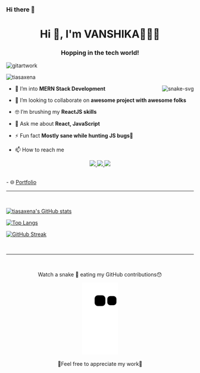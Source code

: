 ### Hi there 👋
<h1 align="center">Hi 👋, I'm VANSHIKA👩🏽‍💻</h1>
<h3 align="center">Hopping in the tech world!</h3>

![gitartwork](gitartwork.svg)
<br>

<p align="left"> <img src="https://komarev.com/ghpvc/?username=tiasaxena&label=Profile%20views&color=0e75b6&style=flat" alt="tiasaxena" /> </p>

<img align = "right" src="https://media4.giphy.com/media/L1R1tvI9svkIWwpVYr/giphy.gif?cid=ecf05e47k5e3xmpd6m4dvu906z3mvoo6ovh3o6muqeyus7lm&rid=giphy.gif&ct=g" alt = "snake-svg"/>

- 🌱 I’m into **MERN Stack Development**

- 👯 I’m looking to collaborate on **awesome project with awesome folks**

- 🤓 I’m brushing my **ReactJS skills**

- 💬 Ask me about **React, JavaScript**

- ⚡ Fun fact **Mostly sane while hunting JS bugs🤯**

- 📫 How to reach me

<p align="center" dir="auto">
    
  <a href="mailto:tia.saxena041202@gmail.com" rel="nofollow">
    <img
      src="https://img.shields.io/badge/Gmail-D14836?style=for-the-badge&logo=gmail&logoColor=white"
    />
  </a>
  
  <a href="https://twitter.com/thesaxenatia" rel="nofollow">
    <img
      src="https://img.shields.io/badge/Twitter-1DA1F2?style=for-the-badge&logo=twitter&logoColor=white"
    />
  </a>
  <a href="https://www.linkedin.com/in/tia-saxena-b97052215/" rel="nofollow">
    <img
      src="https://img.shields.io/badge/LinkedIn-0077B5?style=for-the-badge&logo=linkedin&logoColor=white"
    />
  </a>
</p>
<br/>
- 🌐 <a href="https://tiasaxena.github.io/Portfolio/" target="blank">Portfolio</a>
<br/>
<hr/>
<br/>

[![tiasaxena's GitHub stats](https://github-readme-stats.vercel.app/api?username=tiasaxena&theme=radical&show)](https://github.com/tiasaxena/github-readme-stats)

[![Top Langs](https://github-readme-stats.vercel.app/api/top-langs/?username=tiasaxena&theme=omni&show)](https://github.com/tiasaxena/github-readme-stats)

[![GitHub Streak](https://github-readme-streak-stats.herokuapp.com?user=tiasaxena&theme=radical)](https://git.io/streak-stats)

<br/>
<hr/>
<br/>

<div  align = "center">
  <p>Watch a snake 🐍 eating my GitHub contributions😯</p>
  <img src="https://github.com/tiasaxena/tiasaxena/blob/output/github-contribution-grid-snake.svg" alt = "snake-svg"/>
</div>

<p align="center"> 🤩Feel free to appreciate my work🤩 </p>

<!--
**vanshiika16/vanshiika16** is a ✨ _special_ ✨ repository because its `README.md` (this file) appears on your GitHub profile.

Here are some ideas to get you started:

- 🔭 I’m currently working on ...
- 🌱 I’m currently learning ...
- 👯 I’m looking to collaborate on ...
- 🤔 I’m looking for help with ...
- 💬 Ask me about ...
- 📫 How to reach me: ...
- 😄 Pronouns: ...
- ⚡ Fun fact: ...
-->
